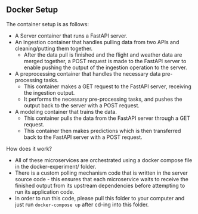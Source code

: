 ## Docker Setup

The container setup is as follows:
- A Server container that runs a FastAPI server.
- An Ingestion container that handles pulling data from two APIs and cleaning/putting them together.
    - After the data pull is finished and the flight and weather data are merged together, a POST request is made to the FastAPI server to enable pushing the output of the ingestion operation to the server.
- A preprocessing container that handles the necessary data pre-processing tasks.
    - This container makes a GET request to the FastAPI server, receiving the ingestion output.
    - It performs the necessary pre-processing tasks, and pushes the output back to the server with a POST request.
- A modeling container that trains the data.
    - This container pulls the data from the FastAPI server through a GET request.
    - This container then makes predictions which is then transferred back to the FastAPI server with a POST request.

How does it work?

- All of these microservices are orchestrated using a docker compose file in the docker-experiment/ folder.
- There is a custom polling mechanism code that is written in the server source code - this ensures that each microservice waits to receive the finished output from its upstream dependencies before attempting to run its application code.
- In order to run this code, please pull this folder to your computer and just run ```docker-compose up``` after cd-ing into this folder. 
